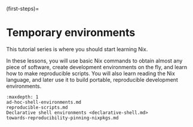 (first-steps)=

# Temporary environments

This tutorial series is where you should start learning Nix.

In these lessons, you will use basic Nix commands to obtain almost any piece of software, create development environments on the fly, and learn how to make reproducible scripts.
You will also learn reading the Nix language, and later use it to build portable, reproducible development environments.

```{toctree}
:maxdepth: 1
ad-hoc-shell-environments.md
reproducible-scripts.md
Declarative shell environments <declarative-shell.md>
towards-reproducibility-pinning-nixpkgs.md
```
